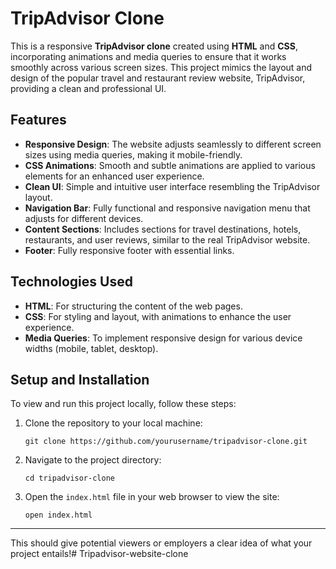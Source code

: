 

# TripAdvisor Clone

This is a responsive **TripAdvisor clone** created using **HTML** and **CSS**, incorporating animations and media queries to ensure that it works smoothly across various screen sizes. This project mimics the layout and design of the popular travel and restaurant review website, TripAdvisor, providing a clean and professional UI.

## Features

- **Responsive Design**: The website adjusts seamlessly to different screen sizes using media queries, making it mobile-friendly.
- **CSS Animations**: Smooth and subtle animations are applied to various elements for an enhanced user experience.
- **Clean UI**: Simple and intuitive user interface resembling the TripAdvisor layout.
- **Navigation Bar**: Fully functional and responsive navigation menu that adjusts for different devices.
- **Content Sections**: Includes sections for travel destinations, hotels, restaurants, and user reviews, similar to the real TripAdvisor website.
- **Footer**: Fully responsive footer with essential links.

## Technologies Used

- **HTML**: For structuring the content of the web pages.
- **CSS**: For styling and layout, with animations to enhance the user experience.
- **Media Queries**: To implement responsive design for various device widths (mobile, tablet, desktop).

## Setup and Installation

To view and run this project locally, follow these steps:

1. Clone the repository to your local machine:
   ```
   git clone https://github.com/yourusername/tripadvisor-clone.git
   ```
2. Navigate to the project directory:
   ```
   cd tripadvisor-clone
   ```
3. Open the `index.html` file in your web browser to view the site:
   ```
   open index.html
   ```




---

This should give potential viewers or employers a clear idea of what your project entails!# Tripadvisor-website-clone
